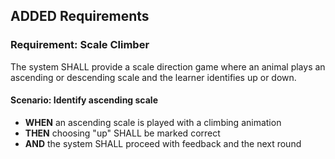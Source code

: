 ## ADDED Requirements
### Requirement: Scale Climber
The system SHALL provide a scale direction game where an animal plays an ascending or descending scale and the learner identifies up or down.

#### Scenario: Identify ascending scale
- **WHEN** an ascending scale is played with a climbing animation
- **THEN** choosing "up" SHALL be marked correct
- **AND** the system SHALL proceed with feedback and the next round

